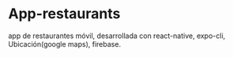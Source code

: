 # App-restaurants
app de restaurantes móvil, desarrollada con react-native, expo-cli, Ubicación(google maps), firebase.
